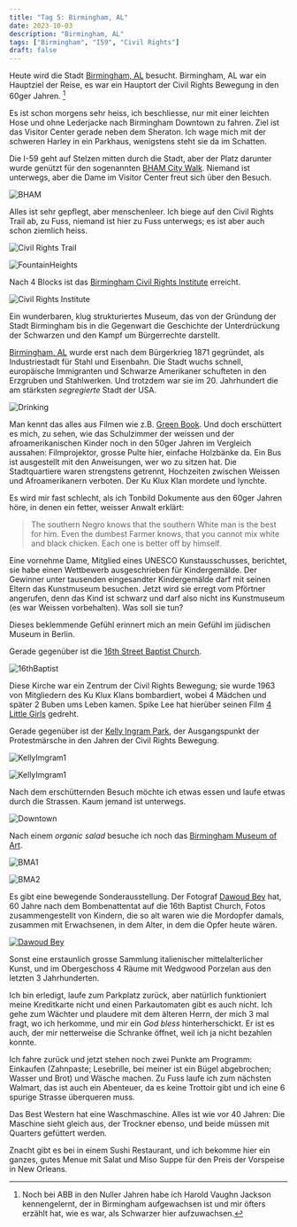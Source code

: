 ```yaml
---
title: "Tag 5: Birmingham, AL"
date: 2023-10-03
description: "Birmingham, AL"
tags: ["Birmingham", "I59", "Civil Rights"]
draft: false
---
```


Heute wird die Stadt [Birmingham, AL](https://en.wikipedia.org/wiki/Birmingham%2C_Alabama) besucht. Birmingham, AL war ein Hauptziel der Reise, es war ein Hauptort der Civil Rights Bewegung in den 60ger Jahren. [^Vaughn]

Es ist schon morgens sehr heiss, ich beschliesse, nur mit einer leichten Hose und ohne Lederjacke nach Birmingham Downtown zu fahren. Ziel ist das Visitor Center gerade neben dem Sheraton. Ich wage mich mit der schweren Harley in ein Parkhaus, wenigstens steht sie da im Schatten. 

Die I-59 geht auf Stelzen mitten durch die Stadt, aber der Platz darunter wurde genützt für den sogenannten [BHAM City Walk](https://vimeo.com/743292033). Niemand ist unterwegs, aber die Dame im Visitor Center freut sich über den Besuch. 

![BHAM](/images/IMG_0379.jpeg "BHAM City Walk")

Alles ist sehr gepflegt, aber menschenleer. Ich biege auf den Civil Rights Trail ab, zu Fuss, niemand ist hier zu Fuss unterwegs; es ist aber auch schon ziemlich heiss. 

![Civil Rights Trail](/images/IMG_0382.jpeg "Civil Rights Trail")

![FountainHeights](/images/IMG_0383.jpeg)

Nach 4 Blocks ist das [Birmingham Civil Rights Institute](https://www.birminghamal.org/listings/birmingham-civil-rights-institute/) erreicht. 

![Civil Rights Institute](/images/IMG_0386.jpeg "Eingang zum Civil Rights Institute")

Ein wunderbaren, klug strukturiertes Museum, das von der Gründung der Stadt Birmingham bis in die Gegenwart die Geschichte der Unterdrückung der Schwarzen und den Kampf um Bürgerrechte darstellt.

[Birmingham, AL](https://en.wikipedia.org/wiki/Birmingham,_Alabama) wurde erst nach dem Bürgerkrieg 1871 gegründet, als Industriestadt für Stahl und Eisenbahn. Die Stadt wuchs schnell, europäische Immigranten und Schwarze Amerikaner schufteten in den Erzgruben und Stahlwerken. Und trotzdem war sie im 20. Jahrhundert die am stärksten *segregierte* Stadt der USA.

![Drinking](/images/IMG_0384.jpeg "Eingang zum Museum")

Man kennt das alles aus Filmen wie z.B. [Green Book](https://en.wikipedia.org/wiki/Green_Book_(film)). Und doch erschüttert es mich, zu sehen, wie das Schulzimmer der weissen und der afroamerikanischen Kinder noch in den 50ger Jahren im Vergleich aussahen: Filmprojektor, grosse Pulte hier, einfache Holzbänke da. Ein Bus ist ausgestellt mit den Anweisungen, wer wo zu sitzen hat. Die Stadtquartiere waren strengstens getrennt, Hochzeiten zwischen Weissen und Afroamerikanern verboten. Der Ku Klux Klan mordete und lynchte. 

Es wird mir fast schlecht, als ich Tonbild Dokumente aus den 60ger Jahren höre, in denen ein fetter, weisser Anwalt erklärt: 

> The southern Negro knows that the southern White man is the best for him. Even the dumbest Farmer knows, that you cannot mix white and black chicken. Each one is better off by himself.

Eine vornehme Dame, Mitglied eines UNESCO Kunstausschusses, berichtet, sie habe einen Wettbewerb ausgeschrieben für Kindergemälde. Der Gewinner unter tausenden eingesandter Kindergemälde darf mit seinen Eltern das Kunstmuseum besuchen. Jetzt wird sie erregt vom Pförtner angerufen, denn das Kind ist schwarz und darf also nicht ins Kunstmuseum (es war Weissen vorbehalten). Was soll sie tun?

Dieses beklemmende Gefühl erinnert mich an mein Gefühl im jüdischen Museum in Berlin.

Gerade gegenüber ist die [16th Street Baptist Church](https://www.16thstreetbaptist.org).

![16thBaptist](/images/IMG_0385.jpeg "16th Street Baptist Church, Birmingham")

Diese Kirche war ein Zentrum der Civil Rights Bewegung; sie wurde 1963 von Mitgliedern des Ku Klux Klans bombardiert, wobei 4 Mädchen und später 2 Buben ums Leben kamen. Spike Lee hat hierüber seinen Film [4 Little Girls](https://en.wikipedia.org/wiki/4_Little_Girls) gedreht.

Gerade gegenüber ist der [Kelly Ingram Park](https://en.wikipedia.org/wiki/Kelly_Ingram_Park), der Ausgangspunkt der Protestmärsche in den Jahren der Civil Rights Bewegung.

![KellyImgram1](/images/IMG_0389.jpeg "Kelly Ingram Park")

![KellyImgram1](/images/IMG_0387.jpeg "Keyll Ingram Park")

Nach dem erschütternden Besuch möchte ich etwas essen und laufe etwas durch die Strassen. Kaum jemand ist unterwegs.

![Downtown](/images/IMG_0392.jpeg)

Nach einem *organic salad* besuche ich noch das [Birmingham Museum of Art](https://www.artsbma.org). 

![BMA1](/images/IMG_0397.jpeg "Birmingham Museum of Art, Eingangshalle")

![BMA2](/images/IMG_0398.jpeg "Birmingham Museum of Arts, Innenhof")


Es gibt eine bewegende Sonderausstellung. Der Fotograf [Dawoud Bey](https://en.wikipedia.org/wiki/Dawoud_Bey) hat, 60 Jahre nach dem Bombenattentat auf die 16th Baptist Church, Fotos zusammengestellt von Kindern, die so alt waren wie die Mordopfer damals, zusammen mit Erwachsenen, in dem Alter, in dem die Opfer heute wären. 

[![Dawoud Bey](/images/Dawoud-Bey.png)](https://www.artsbma.org/exhibition/dawoud-bey-the-birmingham-project-2/)

Sonst eine erstaunlich grosse Sammlung italienischer mittelalterlicher Kunst, und im Obergeschoss 4 Räume mit Wedgwood Porzelan aus den letzten 3 Jahrhunderten.

Ich bin erledigt, laufe zum Parkplatz zurück, aber natürlich funktioniert meine Kreditkarte nicht und einen Parkautomaten gibt es auch nicht. Ich gehe zum Wächter und plaudere mit dem älteren Herrn, der mich 3 mal fragt, wo ich herkomme, und mir ein *God bless* hinterherschickt. Er ist es auch, der mir netterweise die Schranke öffnet, weil ich ja nicht bezahlen konnte.

Ich fahre zurück und jetzt stehen noch zwei Punkte am Programm: Einkaufen (Zahnpaste; Lesebrille, bei meiner ist ein Bügel abgebrochen; Wasser und Brot) und Wäsche machen. Zu Fuss laufe ich zum nächsten Walmart, das ist auch ein Abenteuer, da es keine Trottoir gibt und ich eine 6 spurige Strasse überqueren muss. 

Das Best Western hat eine Waschmaschine. Alles ist wie vor 40 Jahren: Die Maschine sieht gleich aus, der Trockner ebenso, und beide müssen mit Quarters gefüttert werden.

Znacht gibt es bei in einem Sushi Restaurant, und ich bekomme hier ein ganzes, gutes Menue mit Salat und Miso Suppe für den Preis der Vorspeise in New Orleans.




[^Vaughn]: Noch bei ABB in den Nuller Jahren habe ich Harold Vaughn Jackson kennengelernt, der in Birmingham aufgewachsen ist und mir öfters erzählt hat, wie es war, als Schwarzer hier aufzuwachsen.

